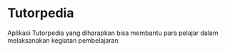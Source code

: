 # Tutorpedia

Aplikasi Tutorpedia yang diharapkan bisa membantu para pelajar dalam melaksanakan kegiatan pembelajaran
